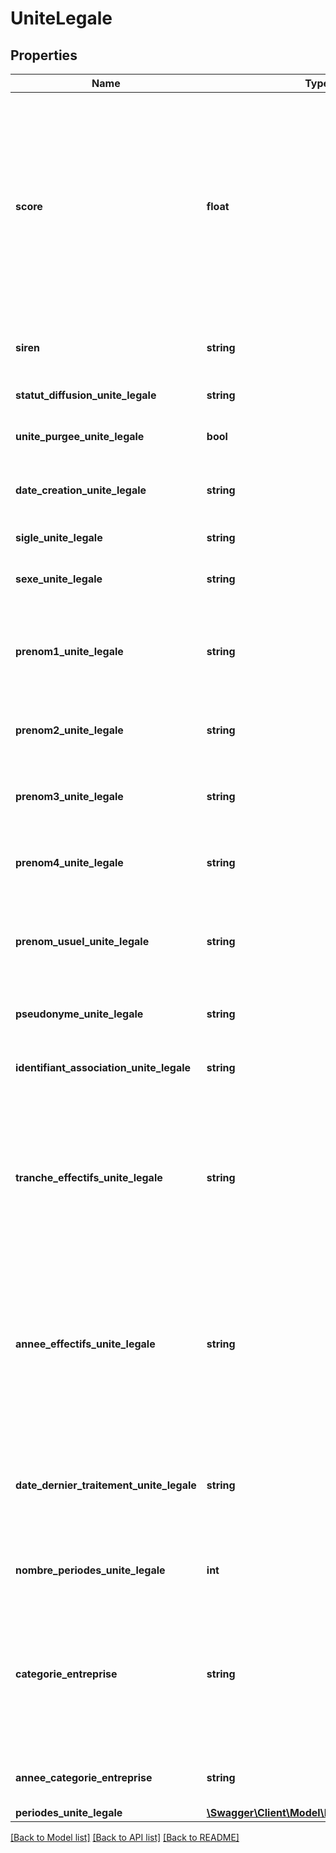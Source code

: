 # UniteLegale

## Properties
Name | Type | Description | Notes
------------ | ------------- | ------------- | -------------
**score** | **float** | Score de l&#39;élément parmi l&#39;ensemble des éléments répondant à la requête, plus le score est élevé, plus l&#39;élément est haut placé. Le score n&#39;a pas de signification en dehors de la requête et n&#39;est pas comparable aux score d&#39;autres requêtes | [optional] 
**siren** | **string** | Numéro Siren de l&#39;entreprise, toujours renseigné | [optional] 
**statut_diffusion_unite_legale** | **string** | Statut de diffusion de l’unité légale | [optional] 
**unite_purgee_unite_legale** | **bool** | True si l&#39;unité est une unité purgée | [optional] 
**date_creation_unite_legale** | **string** | Date de création de l&#39;unité légale, au format AAAA-MM-JJ | [optional] 
**sigle_unite_legale** | **string** | Sigle de l&#39;unité légale | [optional] 
**sexe_unite_legale** | **string** | Sexe pour les personnes physiques sinon null | [optional] 
**prenom1_unite_legale** | **string** | Premier prénom déclaré pour une personne physique, peut être null dans le cas d&#39;une unité purgée | [optional] 
**prenom2_unite_legale** | **string** | Deuxième prénom déclaré pour une personne physique | [optional] 
**prenom3_unite_legale** | **string** | Troisième prénom déclaré pour une personne physique | [optional] 
**prenom4_unite_legale** | **string** | Quatrième prénom déclaré pour une personne physique | [optional] 
**prenom_usuel_unite_legale** | **string** | Prénom usuel pour les personne physiques, correspond généralement au Prenom1 | [optional] 
**pseudonyme_unite_legale** | **string** | Pseudonyme pour les personnes physiques | [optional] 
**identifiant_association_unite_legale** | **string** | Numéro au Répertoire National des Associations | [optional] 
**tranche_effectifs_unite_legale** | **string** | Tranche d&#39;effectif salarié de l&#39;unité légale, valorisé uniquement si l&#39;année correspondante est supérieure ou égale à l&#39;année d&#39;interrogation-3 (sinon, NN) | [optional] 
**annee_effectifs_unite_legale** | **string** | Année de validité de la tranche d&#39;effectif salarié de l&#39;unité légale, valorisée uniquement si l&#39;année est supérieure ou égale à l&#39;année d&#39;interrogation-3 (sinon, null) | [optional] 
**date_dernier_traitement_unite_legale** | **string** | Date de la dernière mise à jour effectuée au répertoire Sirene sur le Siren concerné, format AAAA-MM-JJTHH:MM:SS | [optional] 
**nombre_periodes_unite_legale** | **int** | Nombre de périodes dans la vie de l&#39;unité légale | [optional] 
**categorie_entreprise** | **string** | Catégorie à laquelle appartient l&#39;entreprise : Petite ou moyenne entreprise, Entreprise de taille intermédiaire, Grande entreprise | [optional] 
**annee_categorie_entreprise** | **string** | Année de validité de la catégorie d&#39;entreprise | [optional] 
**periodes_unite_legale** | [**\Swagger\Client\Model\PeriodeUniteLegale[]**](PeriodeUniteLegale.md) |  | [optional] 

[[Back to Model list]](../README.md#documentation-for-models) [[Back to API list]](../README.md#documentation-for-api-endpoints) [[Back to README]](../README.md)


